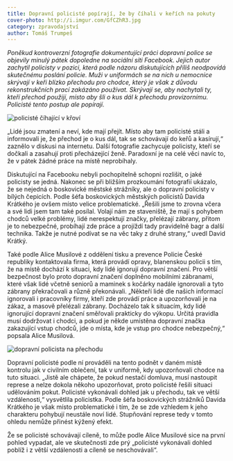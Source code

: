 ```yaml
---
title: Dopravní policisté popírají, že by číhali v keřích na pokuty
cover-photo: http://i.imgur.com/GfCZhR3.jpg
category: zpravodajství
author: Tomáš Trumpeš
---
```


*Poněkud kontroverzní fotografie dokumentující práci dopravní police se objevily minulý pátek dopoledne na sociální síti Facebook. Jejich autor zachytil policisty v pozici, která podle názoru diskutujících příliš neodpovídá skutečnému poslání policie. Muži v uniformách se na nich u nemocnice skrývají v keři blízko přechodu pro chodce, který je však z důvodu rekonstrukčních prací zakázáno používat. Skrývají se, aby nachytali ty, kteří přechod použijí, místo aby šli o kus dál k přechodu provizornímu. Policisté tento postup ale popírají.*

<img src="http://i.imgur.com/GfCZhR3.jpg" alt="policisté číhající v křoví" class="img-responsive img-popup">

„Lidé jsou zmatení a neví, kde mají přejít. Místo aby tam policisté stáli a informovali je, že přechod je o kus dál, tak se schovávají do keřů a kasírují,“ zaznělo v diskusi na internetu. Další fotografie zachycuje policisty, kteří se dočkali a zasahují proti přecházející ženě. Paradoxní je na celé věci navíc to, že v pátek žádné práce na místě neprobíhaly.

Diskutující na Facebooku nebyli pochopitelně schopni rozlišit, o jaké policisty se jedná. Nakonec se při bližším prozkoumání fotografií ukázalo, že se nejedná o boskovické městské strážníky, ale o dopravní policisty v bílých čepicích. Podle šéfa boskovických městských policistů Davida Krátkého je ovšem místo velice problematické. „Řešili jsme to zrovna včera a své lidi jsem tam také posílal. Volají nám ze staveniště, že mají s pohybem chodců velké problémy, lidé nerespektují značky, přelézají zábrany, přitom je to nebezpečné, probíhají zde práce a projíždí tady pravidelně bagr a další technika. Takže je nutné podívat se na věc taky z druhé strany,“ uvedl David Krátký.

Také podle Alice Musilové z oddělení tisku a prevence Policie České republiky kontaktovala firma, která provádí opravy, blanenskou policii s tím, že na místě dochází k situaci, kdy lidé ignorují dopravní značení. Pro větší bezpečnost bylo proto dopravní značení doplněno mobilními zábranami, které však lidé včetně seniorů a maminek s kočárky nadále ignorovali a tyto zábrany překračovali a různě překonávali. „Někteří lidé dle našich informací ignorovali i pracovníky firmy, kteří zde provádí práce a upozorňovali je na zákaz, a masově přelézali zábrany. Docházelo tak k situacím, kdy lidé ignorující dopravní značení směřovali prakticky do výkopu. Určitá pravidla musí dodržovat i chodci, a pokud je někde umístěna dopravní značka zakazující vstup chodců, jde o místa, kde je vstup pro chodce nebezpečný,“ popsala Alice Musilová.

<img src="http://i.imgur.com/Oq7yfid.jpg" alt="dopravní policista na přechodu" class="img-responsive img-popup">

Dopravní policisté podle ní prováděli na tento podnět v daném místě kontrolu jak v civilním oblečení, tak v uniformě, kdy upozorňovali chodce na tuto situaci. „Jistě ale chápete, že pokud nestačí domluva, musí nastoupit represe a nelze dokola někoho upozorňovat, proto policisté řešili situaci udělováním pokut. Policisté vykonávali dohled jak u přechodu, tak ve větší vzdálenosti,“ vysvětlila policistka. Podle šéfa boskovických strážníků Davida Krátkého je však místo problematické i tím, že se zde vzhledem k jeho charakteru pohybují neustále noví lidé. Stupňování represe tedy v tomto ohledu nemůže přinést kýžený efekt.

Že se policisté schovávají cíleně, to může podle Alice Musilové sice na první pohled vypadat, ale ve skutečnosti zde prý „policisté vykonávali dohled poblíž i z větší vzdálenosti a cíleně se neschovávali“.
